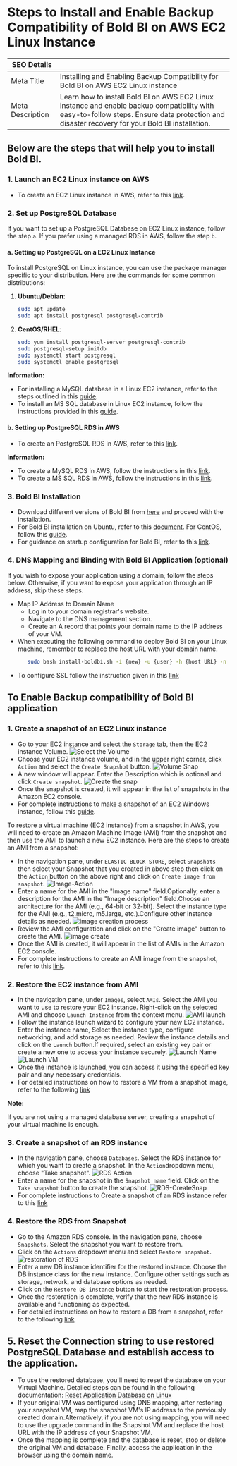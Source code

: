 # Steps to Install and Enable Backup Compatibility of Bold BI on AWS EC2 Linux Instance

| SEO Details       |                                                                     |
|-------------------|---------------------------------------------------------------------|
| Meta Title        | Installing and Enabling Backup Compatibility for Bold BI on  AWS EC2 Linux instance |
| Meta Description  | Learn how to install Bold BI on AWS EC2 Linux instance and enable backup compatibility with easy-to-follow steps. Ensure data protection and disaster recovery for your Bold BI installation. |

## Below are the steps that will help you to install Bold BI.

### 1. Launch an EC2 Linux instance on AWS
   - To create an EC2 Linux instance in AWS, refer to this [link](https://docs.aws.amazon.com/AWSEC2/latest/UserGuide/EC2_GetStarted.html#ec2-launch-instance).

### 2. Set up PostgreSQL Database
If you want to set up a PostgreSQL Database on EC2 Linux instance, follow the step `a`. If you prefer using a managed RDS in AWS, follow the step `b`.

#### a. Setting up PostgreSQL on a EC2 Linux Instance
To install PostgreSQL on Linux instance, you can use the package manager specific to your distribution. Here are the commands for some common distributions:
1. **Ubuntu/Debian**:
   ```bash
   sudo apt update
   sudo apt install postgresql postgresql-contrib
2. **CentOS/RHEL**:
    ```bash
    sudo yum install postgresql-server postgresql-contrib
    sudo postgresql-setup initdb
    sudo systemctl start postgresql
    sudo systemctl enable postgresql
**Information:**
  - For installing a MySQL database in a Linux EC2 instance, refer to the steps outlined in this [guide](https://www.devart.com/dbforge/mysql/how-to-install-mysql-on-linux/).
  - To install an MS SQL database in Linux EC2 instance, follow the instructions provided in this [guide](https://phoenixnap.com/kb/sql-server-linux).

#### b. Setting up PostgreSQL RDS in AWS
- To create an PostgreSQL RDS in AWS, refer to this [link](https://aws.amazon.com/getting-started/hands-on/create-connect-postgresql-db/).

**Information:** 
  - To create a MySQL RDS in AWS, follow the instructions in this [link](https://aws.amazon.com/getting-started/hands-on/create-mysql-db/).
  - To create a MS SQL RDS in AWS, follow the instructions in this [link](https://aws.amazon.com/getting-started/hands-on/create-microsoft-sql-db/).


### 3. Bold BI Installation
   - Download different versions of Bold BI from [here](https://www.boldbi.com/account/downloads) and proceed with the installation.
   - For Bold BI installation on Ubuntu, refer to this [document](https://help.boldbi.com/deploying-bold-bi/deploying-in-linux/installation-and-deployment/bold-bi-on-ubuntu/#bold-bi-installation-and-deployment-on-ubuntu). For CentOS, follow this [guide](https://help.boldbi.com/deploying-bold-bi/deploying-in-linux/installation-and-deployment/bold-bi-on-centos/). 
   - For guidance on startup configuration for Bold BI, refer to this [link](https://help.boldbi.com/application-startup/latest/).

### 4. DNS Mapping and Binding with Bold BI Application (optional)

If you wish to expose your application using a domain, follow the steps below. Otherwise, if you want to expose your application through an IP address, skip these steps.

- Map IP Address to Domain Name
  - Log in to your domain registrar's website.
  - Navigate to the DNS management section.
  - Create an A record that points your domain name to the IP address of your VM.
- When executing the following command to deploy Bold BI on your Linux machine, remember to replace the host URL with your domain name.
   ```bash
      sudo bash install-boldbi.sh -i {new} -u {user} -h {host URL} -n {true or false} 
- To configure SSL follow the instruction given in this [link](https://help.boldbi.com/deploying-bold-bi/deploying-in-linux/installation-and-deployment/bold-bi-on-ubuntu/#configure-ssl)

## To Enable Backup compatibility of Bold BI application

### 1. Create a snapshot of an EC2 Linux instance
- Go to your EC2 instance and select the `Storage` tab, then the EC2 instance Volume.
![Select the Volume](images/EC2-Volume-Select.png)
- Choose your EC2 instance volume, and in the upper right corner, click `Action` and select the `Create Snapshot` button.
![Volume Snap](images/Volume-Action.png)
- A new window will appear. Enter the Description which is optional and click `Create snapshot`.
![Create the snap](images/Volume-CreateSnap.png)
- Once the snapshot is created, it will appear in the list of snapshots in the Amazon EC2 console.
- For complete instructions to make a snapshot of an EC2 Windows instance, follow this [guide](https://docs.aws.amazon.com/ebs/latest/userguide/ebs-creating-snapshot.html).

To restore a virtual machine (EC2 instance) from a snapshot in AWS, you will need to create an Amazon Machine Image (AMI) from the snapshot and then use the AMI to launch a new EC2 instance. Here are the steps to create an AMI from a snapshot:
- In the navigation pane, under `ELASTIC BLOCK STORE`, select `Snapshots` then select your Snapshot that you created in above step then click on the `Action` button on the above right and click on `Create image from snapshot`.
![Image-Action](images/image-Action.png)
- Enter a name for the AMI in the "Image name" field.Optionally, enter a description for the AMI in the "Image description" field.Choose an architecture for the AMI (e.g., 64-bit or 32-bit).
Select the instance type for the AMI (e.g., t2.micro, m5.large, etc.).Configure other instance details as needed.
![image creation process](images/createimage-1.png)
- Review the AMI configuration and click on the "Create image" button to create the AMI.
![image create](images/create-image2.png)
- Once the AMI is created, it will appear in the list of AMIs in the Amazon EC2 console.
- For complete instructions to create an AMI image from the snapshot, refer to this [link](https://docs.aws.amazon.com/AWSEC2/latest/WindowsGuide/Creating_EBSbacked_WinAMI.html).


### 2. Restore the EC2 instance from AMI
- In the navigation pane, under `Images`, select `AMIs`. Select the AMI you want to use to restore your EC2 instance. Right-click on the selected AMI and choose `Launch Instance` from the context menu.
![AMI launch](images/AMI-launch.png)
- Follow the instance launch wizard to configure your new EC2 instance. Enter the instance name, Select the instance type, configure networking, and add storage as needed. Review the instance details and click on the `Launch` button.If required, select an existing key pair or create a new one to access your instance securely.
![Launch Name](images/ami-launch-name.png)
![Launch VM](images/ami-launch-network.png)
- Once the instance is launched, you can access it using the specified key pair and any necessary credentials.
- For detailed instructions on how to restore a VM from a snapshot image, refer to the following [link](https://aws.plainenglish.io/a-step-by-step-guide-to-restoring-an-ec2-instance-from-a-snapshot-58922be4b3b6)

**Note:** 

If you are not using a managed database server, creating a snapshot of your virtual machine is enough.

### 3. Create a snapshot of an RDS instance
- In the navigation pane, choose `Databases`.
Select the RDS instance for which you want to create a snapshot. In the `Action`dropdown menu, choose "Take snapshot".
![RDS Action](images/RDS-Action.png)
- Enter a name for the snapshot in the `Snapshot name` field. Click on the `Take snapshot` button to create the snapshot.
![RDS-CreateSnap](images/RDS-CreateSnap.png)
- For complete instructions to Create a snapshot of an RDS instance refer to this [link](https://docs.aws.amazon.com/AmazonRDS/latest/UserGuide/USER_CreateSnapshot.html)


### 4. Restore the RDS from Snapshot
- Go to the Amazon RDS console. In the navigation pane, choose `Snapshots`. Select the snapshot you want to restore from.
- Click on the `Actions` dropdown menu and select `Restore snapshot`.
![restoration of RDS](images/restoreDBaction.png)
- Enter a new DB instance identifier for the restored instance. Choose the DB instance class for the new instance. Configure other settings such as storage, network, and database options as needed.
- Click on the `Restore DB instance` button to start the restoration process.
- Once the restoration is complete, verify that the new RDS instance is available and functioning as expected.
- For detailed instructions on how to restore a DB from a snapshot, refer to the following [link](https://docs.aws.amazon.com/AmazonRDS/latest/UserGuide/USER_RestoreFromSnapshot.html)

## 5. Reset the Connection string to use restored PostgreSQL Database and establish access to the application.

- To use the restored database, you'll need to reset the database on your Virtual Machine.
Detailed steps can be found in the following documentation: [Reset Application Database on Linux](https://help.boldbi.com/utilities/bold-bi-command-line-tools/reset-application-database/#linux)
- If your original VM was configured using DNS mapping, after restoring your snapshot VM, map the snapshot VM's IP address to the previously created domain.Alternatively, if you are not using mapping, you will need to use the upgrade command in the Snapshot VM and replace the host URL with the IP address of your Snapshot VM.
-  Once the mapping is complete and the database is reset, stop or delete the original VM and database. Finally, access the application in the browser using the domain name.